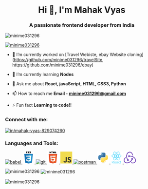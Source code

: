 <h1 align="center">Hi 👋, I'm Mahak Vyas</h1>
<h3 align="center">A passionate frontend developer from India</h3>

<p align="left"> <img src="https://komarev.com/ghpvc/?username=minime031296&label=Profile%20views&color=0e75b6&style=flat" alt="minime031296" /> </p>

<p align="left"> <a href="https://github.com/ryo-ma/github-profile-trophy"><img src="https://github-profile-trophy.vercel.app/?username=minime031296" alt="minime031296" /></a> </p>

- 🔭 I’m currently worked on [Travel Webiste, ebay Website cloning](https://github.com/minime031296/travelSite, https://github.com/minime031296/ebay)

- 🌱 I’m currently learning **Nodes**

- 💬 Ask me about **React, javaScript, HTML, CSS3, Python**

- 📫 How to reach me **Email - minime031296@gmail.com**

- ⚡ Fun fact **Learning to code!!**

<h3 align="left">Connect with me:</h3>
<p align="left">
<a href="https://linkedin.com/in/in/mahak-vyas-829074260" target="blank"><img align="center" src="https://raw.githubusercontent.com/rahuldkjain/github-profile-readme-generator/master/src/images/icons/Social/linked-in-alt.svg" alt="in/mahak-vyas-829074260" height="30" width="40" /></a>
</p>

<h3 align="left">Languages and Tools:</h3>
<p align="left"> <a href="https://babeljs.io/" target="_blank" rel="noreferrer"> <img src="https://www.vectorlogo.zone/logos/babeljs/babeljs-icon.svg" alt="babel" width="40" height="40"/> </a> <a href="https://www.w3schools.com/css/" target="_blank" rel="noreferrer"> <img src="https://raw.githubusercontent.com/devicons/devicon/master/icons/css3/css3-original-wordmark.svg" alt="css3" width="40" height="40"/> </a> <a href="https://git-scm.com/" target="_blank" rel="noreferrer"> <img src="https://www.vectorlogo.zone/logos/git-scm/git-scm-icon.svg" alt="git" width="40" height="40"/> </a> <a href="https://www.w3.org/html/" target="_blank" rel="noreferrer"> <img src="https://raw.githubusercontent.com/devicons/devicon/master/icons/html5/html5-original-wordmark.svg" alt="html5" width="40" height="40"/> </a> <a href="https://developer.mozilla.org/en-US/docs/Web/JavaScript" target="_blank" rel="noreferrer"> <img src="https://raw.githubusercontent.com/devicons/devicon/master/icons/javascript/javascript-original.svg" alt="javascript" width="40" height="40"/> </a> <a href="https://postman.com" target="_blank" rel="noreferrer"> <img src="https://www.vectorlogo.zone/logos/getpostman/getpostman-icon.svg" alt="postman" width="40" height="40"/> </a> <a href="https://www.python.org" target="_blank" rel="noreferrer"> <img src="https://raw.githubusercontent.com/devicons/devicon/master/icons/python/python-original.svg" alt="python" width="40" height="40"/> </a> <a href="https://reactjs.org/" target="_blank" rel="noreferrer"> <img src="https://raw.githubusercontent.com/devicons/devicon/master/icons/react/react-original-wordmark.svg" alt="react" width="40" height="40"/> </a> <a href="https://redux.js.org" target="_blank" rel="noreferrer"> <img src="https://raw.githubusercontent.com/devicons/devicon/master/icons/redux/redux-original.svg" alt="redux" width="40" height="40"/> </a> </p>

<p><img align="left" src="https://github-readme-stats.vercel.app/api/top-langs?username=minime031296&show_icons=true&locale=en&layout=compact" alt="minime031296" /></p>

<p>&nbsp;<img align="center" src="https://github-readme-stats.vercel.app/api?username=minime031296&show_icons=true&locale=en" alt="minime031296" /></p>

<p><img align="center" src="https://github-readme-streak-stats.herokuapp.com/?user=minime031296&" alt="minime031296" /></p>

